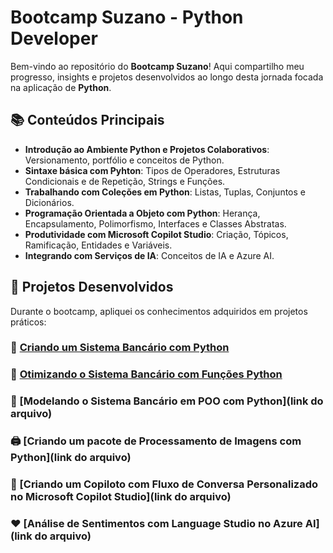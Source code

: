 # Bootcamp Suzano - Python Developer

Bem-vindo ao repositório do **Bootcamp Suzano**! Aqui compartilho meu progresso, insights e projetos desenvolvidos ao longo desta jornada focada na aplicação de **Python**.

## 📚 Conteúdos Principais
- **Introdução ao Ambiente Python e Projetos Colaborativos**: Versionamento, portfólio e conceitos de Python.
- **Sintaxe básica com Pyhton**: Tipos de Operadores, Estruturas Condicionais e de Repetição, Strings e Funções.
- **Trabalhando com Coleções em Python**: Listas, Tuplas, Conjuntos e Dicionários.
- **Programação Orientada a Objeto com Python**: Herança, Encapsulamento, Polimorfismo, Interfaces e Classes Abstratas.
- **Produtividade com Microsoft Copilot Studio**: Criação, Tópicos, Ramificação, Entidades e Variáveis.
- **Integrando com Serviços de IA**: Conceitos de IA e Azure AI.

## 📂 Projetos Desenvolvidos
Durante o bootcamp, apliquei os conhecimentos adquiridos em projetos práticos:

### 🏦 [Criando um Sistema Bancário com Python](https://github.com/guimanaira/Repositorio_Dados/blob/main/Bootcamp_Suzano-Python-Developer/01_Criando%20um%20Sistema%20Banc%C3%A1rio%20com%20Python/criando_sistema_bancario.md)


### 🏦 [Otimizando o Sistema Bancário com Funções Python](https://github.com/guimanaira/Repositorio_Dados/blob/main/Bootcamp_Suzano-Python-Developer/02_Otimizando%20o%20Sistema%20Banc%C3%A1rio%20com%20Fun%C3%A7%C3%B5es%20Python/otimizacao_sistema_bancario.md)


### 🏦 [Modelando o Sistema Bancário em POO com Python](link do arquivo)


### 🖨️ [Criando um pacote de Processamento de Imagens com Python](link do arquivo)


### 💬 [Criando um Copiloto com Fluxo de Conversa Personalizado no Microsoft Copilot Studio](link do arquivo)


### ❤️ [Análise de Sentimentos com Language Studio no Azure AI](link do arquivo)


